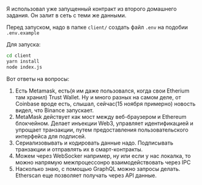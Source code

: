 Я использовал уже запущенный контракт из второго домашнего задания. Он залит в сеть с теми же данными.

Перед запуском, надо в папке `client/` создать файл `.env` на подобии `.env.example`

Для запуска:
```bash
cd client
yarn install
node index.js
```

Вот ответы на вопросы:
1) Есть Metamask, есть(я им даже пользовался, когда свои Etherium там хранил) Trust Wallet. Ну и много разных на самом деле, от Coinbase вроде есть, слышал, сейчас(15 ноября примерно) новость видел, что Binance запускает.
2) MetaMask действует как мост между веб-браузером и Ethereum блокчейном. Делает инъекции Web3, управляет идентификацией и упрощает транзакции, путем предоставления пользовательского интерфейса для подписей.
3) Сериализовывать и кодировать данные надо. Подписывать транзакции и отправлять их в смарт-контракты.
4) Можем через WebSocker например, ну или если у нас локалка, то можно напрямую межпроцессонро взаимодействовать через IPC
5) Насколько знаю, с помощью GraphQL можно запросы делать. Etherscan еще позволяет получать через API данные.